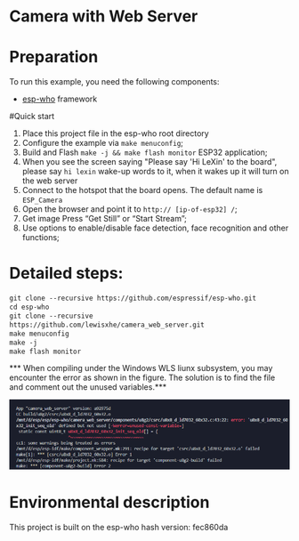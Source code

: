 # Camera with Web Server

# Preparation
To run this example, you need the following components:
- [esp-who](https://github.com/espressif/esp-who) framework

#Quick start

1. Place this project file in the esp-who root directory
2. Configure the example via `make menuconfig`;
3. Build and Flash  `make -j && make flash monitor` ESP32 application;
4. When you see the screen saying "Please say 'Hi LeXin' to the board", please say `hi lexin` wake-up words to it, when it wakes up it will turn on the web server
5. Connect to the hotspot that the board opens. The default name is `ESP_Camera`
6. Open the browser and point it to `http:// [ip-of-esp32] /`;
7. Get image Press “Get Still” or “Start Stream”;
8. Use options to enable/disable face detection, face recognition and other functions;

# Detailed steps:
```
git clone --recursive https://github.com/espressif/esp-who.git 
cd esp-who
git clone --recursive https://github.com/lewisxhe/camera_web_server.git
make menuconfig
make -j
make flash monitor
```

*** When compiling under the Windows WLS liunx subsystem, you may encounter the error as shown in the figure. The solution is to find the file and comment out the unused variables.***

![error](./png/error.png)

# Environmental description
This project is built on the esp-who hash version: fec860da


